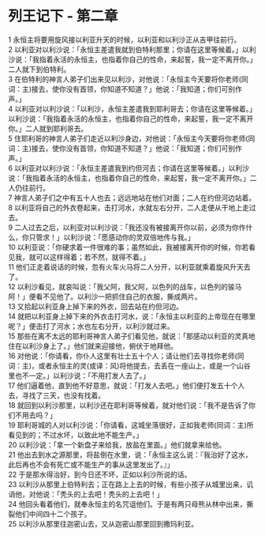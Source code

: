 # 列王记下 - 第二章
  
 1 永恒主将要用旋风接以利亚升天的时候，以利亚和以利沙正从吉甲往前行。  
 2 以利亚对以利沙说：「永恒主差遣我就到伯特利那里；你请在这里等候着。」以利沙说：「我指着永活的永恒主，也指着你自己的性命，来起誓，我一定不离开你。」二人就下到伯特利。  
 3 在伯特利的神言人弟子们出来见以利沙，对他说：「永恒主今天要将你老师(同词：主)接去，使你没有首领，你知道不知道？」他说：「我知道；你们可别作声。」  
 4 以利亚对以利沙说：「以利沙，永恒主差遣我到耶利哥去；你请在这里等候着。」以利沙说：「我指着永活的永恒主，也指着你自己的性命，来起誓，我一定不离开你。」二人就到耶利哥去。  
 5 住耶利哥的神言人弟子们走近以利沙身边，对他说：「永恒主今天要将你老师(同词：主)接去，使你没有首领，你知道不知道？」他说：「我知道；你们可别作声。」  
 6 以利亚对以利沙说：「永恒主差遣我到约但河去；你请在这里等候着。」以利沙说：「我指着永活的永恒主，也指着你自己的性命，来起誓，我一定不离开你。」二人仍往前行。  
 7 神言人弟子们之中有五十人也去；远远地站在他们对面；二人在约但河边站着。  
 8 以利亚将自己的外衣卷起来，击打河水，水就左右分开，二人走便从干地上走过去。  
 9 二人过去之后，以利亚对以利沙说：「我还没有被接离开你以前，必须为你作什么，你只管求！」以利沙说：「愿感动你的灵双倍地传与我。」  
 10 以利亚说：「你硬求着一件很难的事；虽然如此，我被接离开你的时候，你若看见我，就可以这样得着；若不然，就得不着。」  
 11 他们正走着说话的时候，忽有火车火马将二人分开，以利亚就乘着旋风升天去了。  
 12 以利沙看见，就哀叫说：「我父阿，我父阿，以色列的战车，以色列的骏马阿！」便看不见他了。以利沙一把抓住自己的衣服，撕成两片。  
 13 又拾起以利亚身上掉下来的外衣，回去站在约但河边。  
 14 就把以利亚身上掉下来的外衣击打河水，说：「永恒主以利亚的上帝现在在哪里呢？」便击打了河水；水也左右分开，以利沙就过来。  
 15 那些在离不太远的耶利哥神言人弟子们看见他，就说：「那感动以利亚的灵真地住在以利沙身上了。」他们就来迎接他，俯伏于地拜他。  
 16 对他说：「你请看，你仆人这里有壮士五十个人；请让他们去寻找你老师(同词：主)，或者永恒主的灵(或译：风)将他提去，去丢在一座山上，或是一个山谷里也不一定。」以利沙说：「不用打发人去了。」  
 17 他们逼着他，直到他不好意思，就说：「打发人去吧。」他们便打发五十个人去，寻找了三天，也没有找着。  
 18 就回到以利沙那里，以利沙还在耶利哥等候着，就对他们说：「我不是告诉了你们不用去吗？」  
 19 耶利哥城的人对以利沙说：「你请看，这城坐落很好，正如我老师(同词：主)所看见到的；不过水坏，以致此地不能生产。」  
 20 以利沙说：「拿一个新盘子来给我，放盐在里面。」他们就拿来给他。  
 21 他出去到水之源那里，将盐倒在水里，说：「永恒主这么说：『我治好了这水，此后再也不会有死亡或不能生产的事从这里发出了。』」  
 22 于是那水得治好，到今日还不坏，正如以利沙所说的话。  
 23 以利沙从那里上伯特利去；正在路上上去的时候，有些小孩子从城里出来，讥诮他，对他说：「秃头的上去吧！秃头的上去吧！」  
 24 他回头看着他们，就奉永恒主的名咒诅他们。于是有两只母熊从林中出来，撕裂他们中间四十二个孩子。  
 25 以利沙从那里往迦密山去，又从迦密山那里回到撒玛利亚。